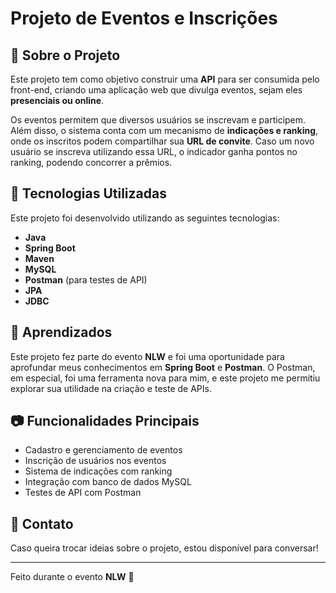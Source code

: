 # Projeto de Eventos e Inscrições

## 📌 Sobre o Projeto
Este projeto tem como objetivo construir uma **API** para ser consumida pelo front-end, criando uma aplicação web que divulga eventos, sejam eles **presenciais ou online**. 

Os eventos permitem que diversos usuários se inscrevam e participem. Além disso, o sistema conta com um mecanismo de **indicações e ranking**, onde os inscritos podem compartilhar sua **URL de convite**. Caso um novo usuário se inscreva utilizando essa URL, o indicador ganha pontos no ranking, podendo concorrer a prêmios.

## 🚀 Tecnologias Utilizadas
Este projeto foi desenvolvido utilizando as seguintes tecnologias:

- **Java**
- **Spring Boot**
- **Maven**
- **MySQL**
- **Postman** (para testes de API)
- **JPA**
- **JDBC**

## 🎯 Aprendizados
Este projeto fez parte do evento **NLW** e foi uma oportunidade para aprofundar meus conhecimentos em **Spring Boot** e **Postman**. O Postman, em especial, foi uma ferramenta nova para mim, e este projeto me permitiu explorar sua utilidade na criação e teste de APIs.

## 📷 Funcionalidades Principais
- Cadastro e gerenciamento de eventos
- Inscrição de usuários nos eventos
- Sistema de indicações com ranking
- Integração com banco de dados MySQL
- Testes de API com Postman

## 📌 Contato
Caso queira trocar ideias sobre o projeto, estou disponível para conversar!

---
Feito durante o evento **NLW** 🚀
